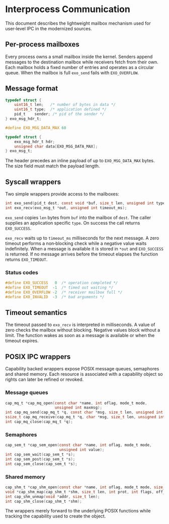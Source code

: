 # Interprocess Communication

This document describes the lightweight mailbox mechanism used for user‑level IPC in the modernized sources.

## Per-process mailboxes

Every process owns a small mailbox inside the kernel.  Senders append messages to the destination mailbox while receivers fetch from their own.  Each mailbox holds a fixed number of entries and operates as a circular queue.  When the mailbox is full `exo_send` fails with `EXO_OVERFLOW`.

## Message format

```c
typedef struct {
    uint16_t len;   /* number of bytes in data */
    uint16_t type;  /* application defined */
    pid_t    sender; /* pid of the sender */
} exo_msg_hdr_t;

#define EXO_MSG_DATA_MAX 60

typedef struct {
    exo_msg_hdr_t hdr;
    unsigned char data[EXO_MSG_DATA_MAX];
} exo_msg_t;
```

The header precedes an inline payload of up to `EXO_MSG_DATA_MAX` bytes.  The size field must match the payload length.

## Syscall wrappers

Two simple wrappers provide access to the mailboxes:

```c
int exo_send(pid_t dest, const void *buf, size_t len, unsigned int type);
int exo_recv(exo_msg_t *out, unsigned int timeout_ms);
```

`exo_send` copies `len` bytes from `buf` into the mailbox of `dest`.  The caller supplies an application specific `type`.  On success the call returns `EXO_SUCCESS`.

`exo_recv` waits up to `timeout_ms` milliseconds for the next message.  A zero timeout performs a non‑blocking check while a negative value waits indefinitely.  When a message is available it is stored in `*out` and `EXO_SUCCESS` is returned.  If no message arrives before the timeout elapses the function returns `EXO_TIMEOUT`.

### Status codes

```c
#define EXO_SUCCESS   0  /* operation completed */
#define EXO_TIMEOUT  -1  /* timed out waiting */
#define EXO_OVERFLOW -2  /* receiver mailbox full */
#define EXO_INVALID  -3  /* bad arguments */
```

## Timeout semantics

The timeout passed to `exo_recv` is interpreted in milliseconds.  A value of zero checks the mailbox without blocking.  Negative values block without a limit.  The function wakes as soon as a message is available or when the timeout expires.

## POSIX IPC wrappers

Capability backed wrappers expose POSIX message queues, semaphores and
shared memory.  Each resource is associated with a capability object so
rights can later be refined or revoked.

### Message queues

```c
cap_mq_t *cap_mq_open(const char *name, int oflag, mode_t mode,
                      unsigned int maxmsg);
int cap_mq_send(cap_mq_t *q, const char *msg, size_t len, unsigned int prio);
ssize_t cap_mq_receive(cap_mq_t *q, char *msg, size_t len, unsigned int *prio);
int cap_mq_close(cap_mq_t *q);
```

### Semaphores

```c
cap_sem_t *cap_sem_open(const char *name, int oflag, mode_t mode,
                        unsigned int value);
int cap_sem_wait(cap_sem_t *s);
int cap_sem_post(cap_sem_t *s);
int cap_sem_close(cap_sem_t *s);
```

### Shared memory

```c
cap_shm_t *cap_shm_open(const char *name, int oflag, mode_t mode, size_t size);
void *cap_shm_map(cap_shm_t *shm, size_t len, int prot, int flags, off_t off);
int cap_shm_unmap(void *addr, size_t len);
int cap_shm_close(cap_shm_t *shm);
```

The wrappers merely forward to the underlying POSIX functions while
tracking the capability used to create the object.
